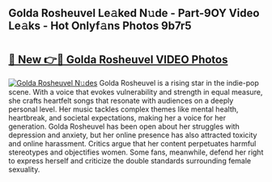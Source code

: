 ## Golda Rosheuvel Le𝚊ked N𝚞de - Part-9OY Video Le𝚊ks - Hot Onlyf𝚊ns Photos 9b7r5

# <h2><a href="http://ab55327.deff.icu/?id=Golda+Rosheuvel">🔗 New 👉🔴 Golda Rosheuvel VIDEO Photos</a></h2>

[![Golda Rosheuvel N𝚞des](https://i.imgur.com/rIISA9y.gif)](http://ab55327.deff.icu/?id=Golda+Rosheuvel)
Golda Rosheuvel is a rising star in the indie-pop scene. With a voice that evokes vulnerability and strength in equal measure, she crafts heartfelt songs that resonate with audiences on a deeply personal level. Her music tackles complex themes like mental health, heartbreak, and societal expectations, making her a voice for her generation. Golda Rosheuvel has been open about her struggles with depression and anxiety, but her online presence has also attracted toxicity and online harassment. Critics argue that her content perpetuates harmful stereotypes and objectifies women. Some fans, meanwhile, defend her right to express herself and criticize the double standards surrounding female sexuality.
